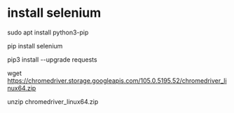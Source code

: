 # install selenium
sudo apt install python3-pip

pip install selenium

pip3 install --upgrade requests

wget https://chromedriver.storage.googleapis.com/105.0.5195.52/chromedriver_linux64.zip

unzip chromedriver_linux64.zip
